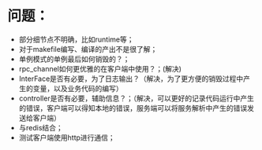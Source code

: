 # 问题：

* 部分细节点不明确，比如runtime等；
* 对于makefile编写、编译的产出不是很了解；
* 单例模式的单例最后如何销毁的？；
* rpc_channel如何更优雅的在客户端中使用？；(解决)
* InterFace是否有必要，为了日志输出？（解决，为了更方便的销毁过程中产生的变量，以及业务代码的编写）
* controller是否有必要，辅助信息？；（解决，可以更好的记录代码运行中产生的错误，客户端可以得知本地的错误，服务端可以将服务解析中产生的错误发送给客户端）
* 与redis结合；
* 测试客户端使用http进行通信；
